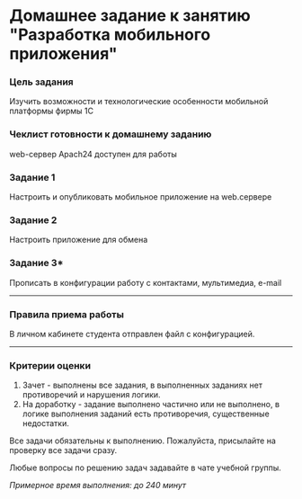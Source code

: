 # Домашнее задание к занятию "Разработка мобильного приложения"

### Цель задания

Изучить возможности и технологические особенности мобильной платформы фирмы 1С


### Чеклист готовности к домашнему заданию

web-сервер Apach24 доступен для работы


### Задание 1

Настроить и опубликовать мобильное приложение на web.сервере 

### Задание 2

Настроить приложение для обмена

### Задание 3*

Прописать в конфигурации работу с контактами, мультимедиа, e-mail

------

### Правила приема работы

В личном кабинете студента отправлен файл с конфигурацией.

------
### Критерии оценки

1. Зачет - выполнены все задания, в выполненных заданиях нет противоречий и нарушения логики. 
2. На доработку - задание выполнено частично или не выполнено, в логике выполнения заданий есть противоречия, существенные недостатки.

Все задачи обязательны к выполнению. Пожалуйста, присылайте на проверку все задачи сразу.

Любые вопросы по решению задач задавайте в чате учебной группы.

*Примерное время выполнения: до 240 минут*

